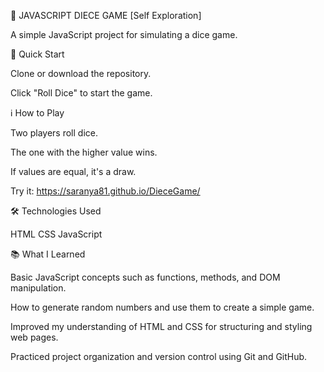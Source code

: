 🎲 JAVASCRIPT DIECE GAME [Self Exploration]

A simple JavaScript project for simulating a dice game.

🚀 Quick Start

Clone or download the repository.

Click "Roll Dice" to start the game.

ℹ️ How to Play

Two players roll dice.

The one with the higher value wins.

If values are equal, it's a draw.

Try it: https://saranya81.github.io/DieceGame/

🛠️ Technologies Used

HTML
CSS
JavaScript

📚 What I Learned

Basic JavaScript concepts such as functions, methods, and DOM manipulation.

How to generate random numbers and use them to create a simple game.

Improved my understanding of HTML and CSS for structuring and styling web pages.

Practiced project organization and version control using Git and GitHub.
